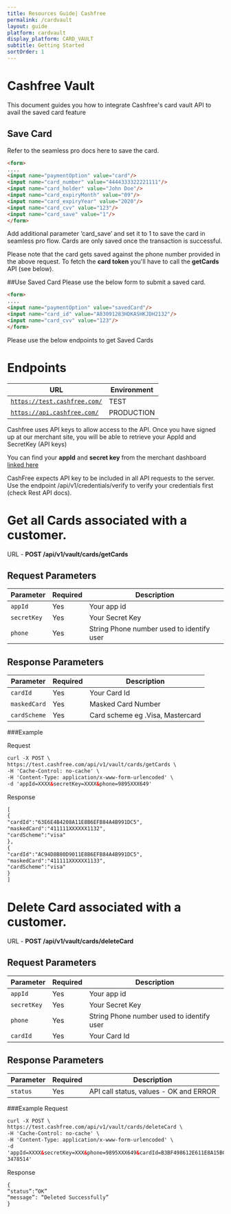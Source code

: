 ```yaml
---
title: Resources Guide| Cashfree
permalink: /cardvault
layout: guide
platform: cardvault
display_platform: CARD_VAULT
subtitle: Getting Started
sortOrder: 1
---
```



# Cashfree Vault

This document guides you how to integrate Cashfree's card vault API to avail the saved card feature 

## Save Card
Refer to the seamless pro docs here to save the card.

```html
<form>
....
<input name="paymentOption" value="card"/>
<input name="card_number" value="4444333322221111"/>
<input name="card_holder" value="John Doe"/>
<input name="card_expiryMonth" value="09"/>
<input name="card_expiryYear" value="2020"/>
<input name="card_cvv" value="123"/>
<input name="card_save" value="1"/>
</form>

```

Add additional parameter ‘card_save’ and set it to 1 to save the card in seamless pro flow.
Cards are only saved once the transaction is successful.

<aside class="notice">Please note that the card gets saved against the phone number provided in the above request. To fetch the <b>card token</b> you'll have to call the <b>getCards</b> API (see below). </aside>

##Use Saved Card
Please use the below form to submit a saved card.

```html
<form>
....
<input name="paymentOption" value="savedCard"/>
<input name="card_id" value="A83091283HDKASHKJDH2132"/>
<input name="card_cvv" value="123"/>
</form>

```
Please use the below endpoints to get Saved Cards

# Endpoints

| URL                                 | Environment         |
|-------------------------------------|--------------------------------|
| <code class="highlighter-rouge">https://test.cashfree.com/</code>            |  TEST     |
| <code class="highlighter-rouge">https://api.cashfree.com/</code> | PRODUCTION      |


Cashfree uses API keys to allow access to the API. Once you have signed up at our merchant
site, you will be able to retrieve your AppId and SecretKey (API keys)

<aside class="notice">You can find your <b>appId</b> and <b>secret key</b> from the merchant dashboard <a href="https://merchant.cashfree.com/merchant/pg#api-key">linked here </a></aside>

CashFree expects API key to be included in all API requests to the server.
Use the endpoint /api/v1/credentials/verify to verify your credentials first (check Rest API docs).

# Get all Cards associated with a customer.

URL - <b> POST  /api/v1/vault/cards/getCards</b>

## Request Parameters

| Parameter                                               | Required | Description                                                                                                                                                          |
|---------------------------------------------------------|----------|---------------------------------|
| <code class="highlighter-rouge">appId</code>            | Yes      | Your app id                                                                                                                                                          |
| <code class="highlighter-rouge">secretKey</code>        | Yes      | Your Secret Key                                                                                                                                                      |
| <code class="highlighter-rouge">phone</code>      | Yes      | String Phone number used to identify user |
                                                                                          
## Response Parameters

| Parameter                                               | Required | Description                                                                                                                                                          |
|---------------------------------------------------------|----------|---------------------------------|
| <code class="highlighter-rouge">cardId</code>            | Yes      | Your Card Id             |                                                                                                                                             |
| <code class="highlighter-rouge">maskedCard</code>        | Yes      | Masked Card Number                                                                                                                                                      |
| <code class="highlighter-rouge">cardScheme</code>      | Yes      | Card scheme eg .Visa, Mastercard |

###Example

Request
```html
curl -X POST \
https://test.cashfree.com/api/v1/vault/cards/getCards \
-H 'Cache-Control: no-cache' \
-H 'Content-Type: application/x-www-form-urlencoded' \
-d 'appId=XXXX&secretKey=XXXX&phone=9895XXX649'
```

Response
```html
[
{
"cardId":"63E6E4B4208A11E8B6EFB84A4B991DC5",
"maskedCard":"411111XXXXXX1132",
"cardScheme":"visa"
},
{
"cardId":"AC94D8B80D9011E8B6EFB84A4B991DC5",
"maskedCard":"411111XXXXXX1133",
"cardScheme":"visa"
}
]
```


# Delete Card associated with a customer.
URL - <b>POST /api/v1/vault/cards/deleteCard</b>

## Request Parameters

| Parameter                                               | Required | Description                                                                                                                                                          |
|---------------------------------------------------------|----------|---------------------------------|
| <code class="highlighter-rouge">appId</code>            | Yes      | Your app id                                                                                                                                                          |
| <code class="highlighter-rouge">secretKey</code>        | Yes      | Your Secret Key                                                                                                                                                      |
| <code class="highlighter-rouge">phone</code>      | Yes      | String Phone number used to identify user |
| <code class="highlighter-rouge">cardId</code>            | Yes      | Your Card Id             |  

## Response Parameters

| Parameter                                               | Required | Description                                                                                                                                                          |
|---------------------------------------------------------|----------|---------------------------------|
| <code class="highlighter-rouge">status</code>            | Yes      | API call status, values - OK and ERROR |                                         

###Example
Request
```html
curl -X POST \
https://test.cashfree.com/api/v1/vault/cards/deleteCard \
-H 'Cache-Control: no-cache' \
-H 'Content-Type: application/x-www-form-urlencoded' \
-d
'appId=XXXX&secretKey=XXX&phone=9895XXX649&cardId=B3BF498612E611E8A15B0AC95
3478514'
```

Response
```html
{
“status”:”OK”
“message”: “Deleted Successfully”
}
```
